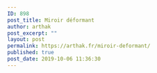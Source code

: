 ```yaml
---
ID: 898
post_title: Miroir déformant
author: arthak
post_excerpt: ""
layout: post
permalink: https://arthak.fr/miroir-deformant/
published: true
post_date: 2019-10-06 11:36:30
---
```

<!-- wp:image {"id":897} -->
<figure class="wp-block-image"><img src="https://arthak.fr/wp-content/uploads/2019/10/img_1422.png" alt="" class="wp-image-897"/></figure>
<!-- /wp:image -->